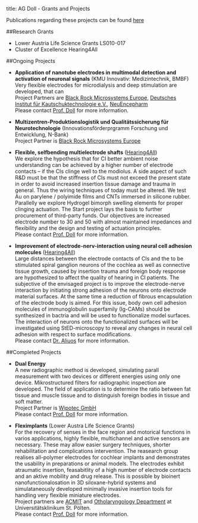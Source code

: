 title: AG Doll - Grants and Projects

Publications regarding these projects can be found [here](/Publications/)

##Research Grants

* Lower Austria Life Science Grants LS010-017
* Cluster of Excellence Hearing4All 


##Ongoing Projects

* **Application of nanotube electrodes in multimodal detection and activation of neuronal signals** (KMU Innovativ: Medizintechnik, BMBF)   
Very flexible electrodes for microdialysis and deep stimulation are developed, that can  
Project Partners are [Black Rock Microsystems Europe](http://www.blackrockmicro.com/index.aspx), [Deutsches Institut für Kautschuktechnologie e.V.](http://www.dikautschuk.de/), [NeuEncepharm](http://www.encepharm.de/index.htm)   
Please contact [Prof. Doll](/staff/) for more information.

* **Multizentren-Produktionslogistik und Qualitätssicherung für Neurotechnologie** (Innovationsförderprgramm Forschung und Entwicklung, N-Bank)   
Project Partner is [Black Rock Microsystems Europe](http://www.blackrockmicro.com/index.aspx)
 
* **Flexible, selfbending multielectrode shafts** ([Hearing4All](http://hearing4all.eu/EN/))   
We explore the hypothesis that for CI better ambient noise understanding can be achieved by a higher number of electrode contacts – if the CIs clinge well to the modiolus. A side aspect of such R&D must be that the stiffness of CIs must not exceed the present state in order to avoid increased insertion tissue damage and trauma in general. Thus the wiring techniques of today must be altered. We test Au on parylene / polyimide films and CNTs immersed in silicone rubber. Parallelly we explore Hydrogel bimorph swelling elements for proper clinging actuation. The Start project lays the basis to further procurement of third-party funds. Our objectives are increased electrode number to 30 and 50 with almost maintained impedances and flexibility and the design and testing of actuation principles.   
Please contact [Prof. Doll](/staff/) for more information.



* **Improvement of electrode-nerv-interaction using neural cell adhesion molecules** ([Hearing4All](http://hearing4all.eu/EN/))  
Large distances between the electrode contacts of CIs and the to be stimulated spiral ganglion neurons of the cochlea as well as connective tissue growth, caused by insertion trauma and foreign body response are hypothesized to affect the quality of hearing in CI patients. The subjective of the envisaged project is to improve the electrode-nerve interaction by initiating strong adhesion of the neurons onto electrode material surfaces. At the same time a reduction of fibrous encapsulation of the electrode body is aimed. For this issue, body own cell adhesion molecules of immunoglobulin superfamily (Ig-CAMs) should be synthesized in bactria and will be used to functionalize model surfaces. The interaction of neurons onto the functionalized surfaces will be investigated using StED-microscopy to reveal any changes in neural cell adhesion with respect to surface modifications.     
Please contact [Dr. Aliuos](/staff/) for more information.



##Completed Projects

* **Dual Energy**   
A new radiographic method is developed, simulating parall measurement with two devices or different energies using only one device. Mikrostructured filters for radiographic inspection are developed. The field of application is to determine the ratio between fat tissue and muscle tissue and to distinguish foreign bodies in tissue and soft matter.  
Project Partner is [Wipotec GmbH](http://www.wipotec.com/german)   
Please contact [Prof. Doll](/staff/) for more information.


* **Fleximplants** (Lower Austra Life Science Grants)  
For the recovery of senses in the face region and motorical functions in varios applications, highly flexible, multichannel and active sensors are necessary. These may allow easier surgery techniques, shorter rehabilitation and complications intervention. The reasearch group realises all-polymer electrodes for cochlear implants and demonstrates the usability in preparations or animal models. The electrodes exhibit atraumatic insertion, feasabitlity of a high number of electrode contacts and an aktive mobility and drug release. This is possible by bioinert nanofunctionalosation in 3D siloxane-hybrid systems and simulataneously developed minimally invasive insertion tools for handling very flexible miniature electrodes.   
Project partners are [ACMIT](http://www.acmit.at/) and [Otholaryngology Department](http://www.stpoelten.lknoe.at/abteilungen/hals-nasen-ohren-abteilung.html) at Universitätsklinikum St. Pölten.   
Please contact [Prof. Doll](/staff/) for more information.


